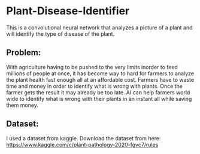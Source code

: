 # Plant-Disease-Identifier
This is a convolutional neural network that analyzes a picture of a plant and will identify the type of disease of the plant.


## Problem:
With agriculture having to be pushed to the very limits inorder to feed millions of people at once, it has become way to hard for farmers to analyze the plant health fast enough all at an affordable cost. Farmers have to waste time and money in order to identify what is wrong with plants. Once the farmer gets the result it may already be too late. AI can help farmers world wide to identify what is wrong with their plants in an instant all while saving them money. 

## Dataset:
I used a dataset from kaggle. Download the dataset from here: https://www.kaggle.com/c/plant-pathology-2020-fgvc7/rules
